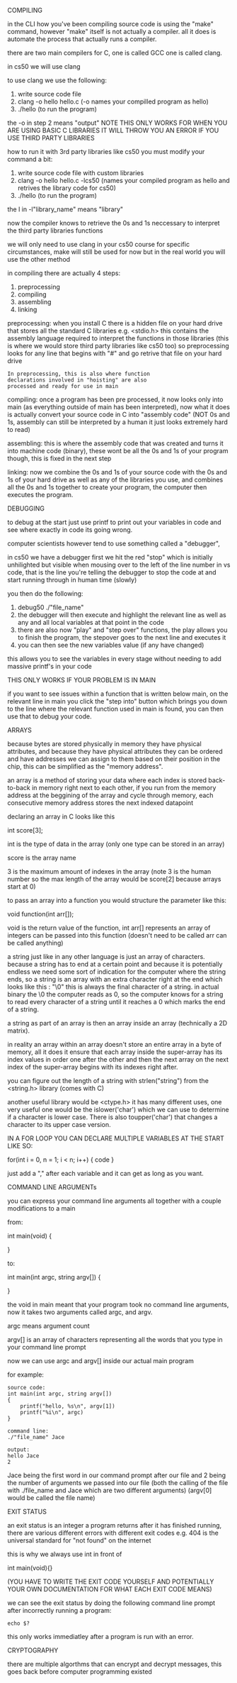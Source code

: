 COMPILING

in the CLI how you've been compiling source code
is using the "make" command, however "make" itself 
is not actually a compiler. all it does is automate
the process that actually runs a compiler.

there are two main compilers for C, one is called
GCC one is called clang.

in cs50 we will use clang

to use clang we use the following:

1. write source code file
2. clang -o hello hello.c (-o names your compilled program as hello) 
3. ./hello (to run the program)

the -o in step 2 means "output"
NOTE THIS ONLY WORKS FOR WHEN YOU ARE USING BASIC
C LIBRARIES IT WILL THROW YOU AN ERROR IF YOU
USE THIRD PARTY LIBRARIES

how to run it with 3rd party libraries like cs50
you must modify your command a bit:

1. write source code file with custom libraries
2. clang -o hello hello.c -lcs50 (names your 
compiled program as hello and retrives the library
code for cs50)
3. ./hello (to run the program)

the l in -l"library_name" means "library"

now the compiler knows to retrieve the 0s and 1s
neccessary to interpret the third party libraries
functions

we will only need to use clang in your cs50 course
for specific circumstances, make will still be used
for now but in the real world you will use the 
other method

in compiling there are actually 4 steps:

1. preprocessing
2. compiling
3. assembling
4. linking

preprocessing:
    when you install C there is a hidden file on 
    your hard drive that stores all the standard
    C libraries e.g. <stdio.h> this contains
    the assembly language required to interpret
    the functions in those libraries (this is 
    where we would store third party libraries
    like cs50 too)
    so preprocessing looks for any line that begins
    with "#" and go retrive that file on your hard
    drive
    
    In preprocessing, this is also where function
    declarations involved in "hoisting" are also
    processed and ready for use in main

compiling:
    once a program has been pre processed, it now
    looks only into main (as everything outside
    of main has been interpreted), now what it does
    is actually convert your source code in C into
    "assembly code" (NOT 0s and 1s, assembly can
    still be interpreted by a human it just looks
    extremely hard to read)

assembling:
    this is where the assembly code that was created and turns it into machine code 
    (binary), these wont be all the 0s and 1s of
    your program though, this is fixed in the
    next step

linking:
    now we combine the 0s and 1s of your source
    code with the 0s and 1s of your hard drive
    as well as any of the libraries you use, and 
    combines all the 0s and 1s together to create
    your program, the computer then executes the 
    program.

DEBUGGING

to debug at the start just use printf to print out
your variables in code and see where exactly in
code its going wrong.

computer scientists however tend to use something
called a "debugger", 

in cs50 we have a debugger first we hit the red 
"stop" which is initially unhilighted but visible
when mousing over to the left of the line number
in vs code, that is the line you're telling the
debugger to stop the code at and start running
through in human time (slowly)

you then do the following:

1. debug50 ./"file_name"
2. the debugger will then execute and highlight 
the relevant line as well as any and all local
variables at that point in the code
3. there are also now "play" and "step over"
functions, the play allows you to finish the
program, the stepover goes to the next line
and executes it
4. you can then see the new variables value
(if any have changed)

this allows you to see the variables in every
stage without needing to add massive printf's
in your code

THIS ONLY WORKS IF YOUR PROBLEM IS IN MAIN

if you want to see issues within a function
that is written below main, on the relevant
line in main you click the "step into" button
which brings you down to the line where the 
relevant function used in main is found, you
can then use that to debug your code.

ARRAYS

because bytes are stored physically in memory
they have physical attributes, and because they
have physical attributes they can be ordered
and have addresses we can assign to them based
on their position in the chip, this can be
simplified as the "memory address". 

an array is a method of storing your data where
each index is stored back-to-back in memory
right next to each other, if you run from the 
memory address at the beggining of the array and
cycle through memory, each consecutive memory
address stores the next indexed datapoint

declaring an array in C looks like this

int score[3];

int is the type of data in the array (only one 
type can be stored in an array)

score is the array name

3 is the maximum amount of indexes in the array
(note 3 is the human number so the max length
of the array would be score[2] because arrays
start at 0)

to pass an array into a function you would
structure the parameter like this:

void function(int arr[]);

void is the return value of the function,
int arr[] represents an array of integers
can be passed into this function 
(doesn't need to be called arr can be called 
anything)

a string just like in any other language is just
an array of characters. because a string has to
end at a certain point and because it is 
potentially endless we need some sort of indication
for the computer where the string ends, so a string
is an array with an extra character right at the 
end which looks like this : "\0" this is always
the final character of a string. in actual binary
the \0 the computer reads as 0, so the computer 
knows for a string to read every character of a 
string until it reaches a 0 which marks the end
of a string.

a string as part of an array is then an array
inside an array (technically a 2D matrix). 

in reality an array within an array doesn't
store an entire array in a byte of memory,
all it does it ensure that each array inside
the super-array has its index values in order
one after the other and then the next array
on the next index of the super-array begins with 
its indexes right after.

you can figure out the length of a string
with strlen("string") from the <string.h>
library (comes with C)

another useful library would be <ctype.h>
it has many different uses, one very useful
one would be the islower('char') which we
can use to determine if a character is lower
case. There is also toupper('char') that
changes a character to its upper case version.

IN A FOR LOOP YOU CAN DECLARE MULTIPLE VARIABLES
AT THE START LIKE SO:

for(int i = 0, n = 1; i < n; i++)
{
    code
}

just add a "," after each variable and it can get
as long as you want.


COMMAND LINE ARGUMENTs

you can express your command line arguments all
together with a couple modifications to a main

from:

int main(void)
{

}

to:

int main(int argc, string argv[])
{

}

the void in main meant that your program took 
no command line arguments, now it takes two
arguments called argc, and argv.

argc means argument count

argv[] is an array of characters representing
all the words that you type in your command line
prompt


now we can use argc and argv[] inside our actual
main program

for example:

    source code:
    int main(int argc, string argv[])
    {
        printf("hello, %s\n", argv[1])
        printf("%i\n", argc)
    }

    command line:
    ./"file_name" Jace

    output:
    hello Jace
    2

Jace being the first word in our command prompt
after our file and 2 being the number of arguments
we passed into our file (both the calling of the
file with ./file_name and Jace which are two
different arguments)
(argv[0] would be called the file name)


EXIT STATUS

an exit status is an integer a program returns
after it has finished running, there are various
different errors with different exit codes
e.g. 404 is the universal standard for "not found"
on the internet

this is why we always use int in front of

int main(void){}

(YOU HAVE TO WRITE THE EXIT CODE YOURSELF
AND POTENTIALLY YOUR OWN DOCUMENTATION FOR
WHAT EACH EXIT CODE MEANS)

we can see the exit status by doing the following
command line prompt after incorrectly running a 
program:

    echo $?

this only works immediatley after a program
is run with an error.


CRYPTOGRAPHY

there are multiple algorthms that can encrypt
and decrypt messages, this goes back before
computer programming existed